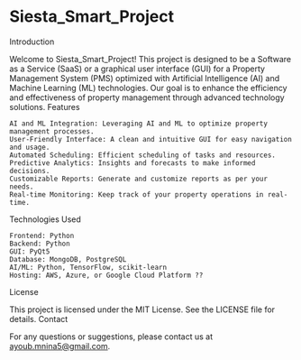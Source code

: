 # Siesta_Smart_Project
Introduction

Welcome to Siesta_Smart_Project! This project is designed to be a Software as a Service (SaaS) or a graphical user interface (GUI) for a Property Management System (PMS) optimized with Artificial Intelligence (AI) and Machine Learning (ML) technologies. Our goal is to enhance the efficiency and effectiveness of property management through advanced technology solutions.
Features

    AI and ML Integration: Leveraging AI and ML to optimize property management processes.
    User-Friendly Interface: A clean and intuitive GUI for easy navigation and usage.
    Automated Scheduling: Efficient scheduling of tasks and resources.
    Predictive Analytics: Insights and forecasts to make informed decisions.
    Customizable Reports: Generate and customize reports as per your needs.
    Real-time Monitoring: Keep track of your property operations in real-time.

Technologies Used

    Frontend: Python
    Backend: Python
    GUI: PyQt5
    Database: MongoDB, PostgreSQL
    AI/ML: Python, TensorFlow, scikit-learn
    Hosting: AWS, Azure, or Google Cloud Platform ??


License

This project is licensed under the MIT License. See the LICENSE file for details.
Contact

For any questions or suggestions, please contact us at ayoub.mnina5@gmail.com.
